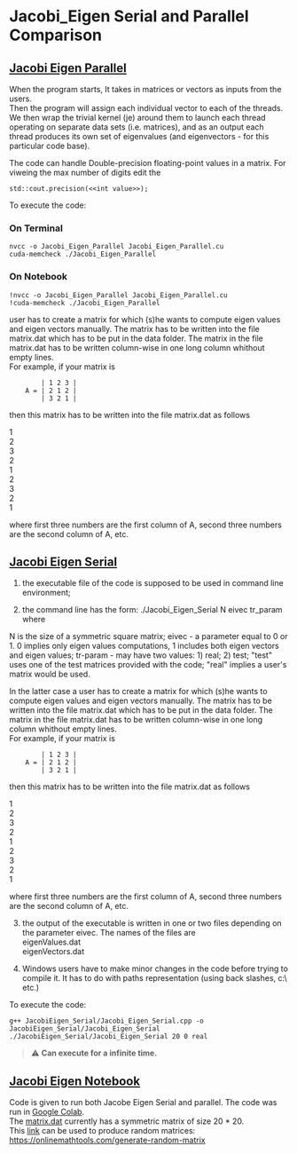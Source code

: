 # Jacobi_Eigen Serial and Parallel Comparison

## [Jacobi Eigen Parallel](/Jacobi_Eigen_Parallel.cu)

When the program starts, It takes in matrices or vectors as inputs from the users.  
Then the program will assign each individual vector to each of the threads.  
We then wrap the trivial kernel (je) around them to launch each thread operating on separate data sets (i.e. matrices), and as an output each thread produces its own set of eigenvalues (and eigenvectors - for this particular code base).

The code can handle Double-precision floating-point values in a matrix. For viweing the max number of digits edit the

```{ .cpp }
std::cout.precision(<<int value>>);
```

To execute the code:

### On Terminal

```{ .sh }
nvcc -o Jacobi_Eigen_Parallel Jacobi_Eigen_Parallel.cu
cuda-memcheck ./Jacobi_Eigen_Parallel
```

### On Notebook

```{ .sh }
!nvcc -o Jacobi_Eigen_Parallel Jacobi_Eigen_Parallel.cu
!cuda-memcheck ./Jacobi_Eigen_Parallel
```

user has to create a matrix for which (s)he wants to compute eigen values and eigen vectors manually. The matrix has to be written into the file matrix.dat which has to be put in the data folder. The matrix in the file matrix.dat has to be written column-wise in one long column whithout empty lines.  
For example, if your matrix is

```
        | 1 2 3 |
    A = | 2 1 2 |
        | 3 2 1 |
```

then this matrix has to be written into the file matrix.dat as follows

1  
2  
3  
2  
1  
2  
3  
2  
1

where first three numbers are the first column of A, second three numbers are the second column of A, etc.

## [Jacobi Eigen Serial](/JacobiEigen_Serial/Jacobi_Eigen_Serial.cpp)

1. the executable file of the code is supposed to be used in command line environment;

2. the command line has the form: ./Jacobi_Eigen_Serial N eivec tr_param
   where

N is the size of a symmetric square matrix;
eivec - a parameter equal to 0 or 1. 0 implies only eigen values computations, 1 includes both eigen vectors and eigen values;
tr-param - may have two values: 1) real; 2) test;
"test" uses one of the test matrices provided with the code; "real" implies a user's matrix would be used.

In the latter case a user has to create a matrix for which (s)he wants to compute eigen values and eigen vectors manually. The matrix has to be written into the file matrix.dat which has to be put in the data folder. The matrix in the file matrix.dat has to be written column-wise in one long column whithout empty lines.  
For example, if your matrix is

```
        | 1 2 3 |
    A = | 2 1 2 |
        | 3 2 1 |
```

then this matrix has to be written into the file matrix.dat as follows

1  
2  
3  
2  
1  
2  
3  
2  
1

where first three numbers are the first column of A, second three numbers are the second column of A, etc.

3. the output of the executable is written in one or two files depending on the parameter eivec. The names of the files are  
   eigenValues.dat  
   eigenVectors.dat

4. Windows users have to make minor changes in the code before trying to compile it. It has to do with paths representation (using back slashes, c:\ etc.)

To execute the code:

```{ .sh }
g++ JacobiEigen_Serial/Jacobi_Eigen_Serial.cpp -o JacobiEigen_Serial/Jacobi_Eigen_Serial
./JacobiEigen_Serial/Jacobi_Eigen_Serial 20 0 real
```

> :warning: **Can execute for a infinite time.**

## [Jacobi Eigen Notebook](/Jacobi_Eigen_Parallel.ipynb)

Code is given to run both Jacobe Eigen Serial and parallel.
The code was run in [Google Colab](https://colab.research.google.com/).  
The [matrix.dat](/data/matrix.dat) currently has a symmetric matrix of size 20 \* 20.  
This [link](https://onlinemathtools.com/generate-random-matrix) can be used to produce random matrices: <https://onlinemathtools.com/generate-random-matrix>
